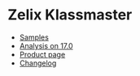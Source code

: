 # Zelix Klassmaster

* [Samples](SAMPLES.md)
* [Analysis on 17.0](Analysis-17.0.md)
* [Product page](https://zelix.com/klassmaster/index.html)
* [Changelog](https://zelix.com/klassmaster/changes.html)
